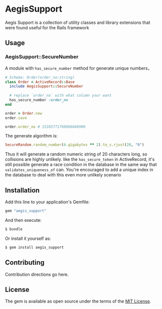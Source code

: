 # AegisSupport
Aegis Support is a collection of utility classes and library extensions that were found useful for the Rails framework

## Usage

### AegisSupport::SecureNumber
A module with `has_secure_number` method for generate unique numbers，

```ruby
# Schema: Order(order_no:string)
class Order < ActiveRecord::Base
  include AegisSupport::SecureNumber
  
  # replace `order_no` with what column your want 
  has_secure_number :order_no
end

order = Order.new
order.save

order.order_no # 15103771760966048900
```

The generate algorithm is: 
```ruby
SecureRandom.random_number(4.gigabytes ** 2).to_s.rjust(20, "0")
```

Thus it will generate a random numeric string of 20 characters long, so collisions are highly unlikely.
like the `has_secure_token` in ActiveRecord, it's still possible generate a race condition in the database 
in the same way that `validates_uniqueness_of` can. You're encouraged to add a unique index in the database 
to deal with this even more unlikely scenario

## Installation
Add this line to your application's Gemfile:

```ruby
gem "aegis_support"
```

And then execute:
```bash
$ bundle
```

Or install it yourself as:
```bash
$ gem install aegis_support
```

## Contributing
Contribution directions go here.

## License
The gem is available as open source under the terms of the [MIT License](https://opensource.org/licenses/MIT).
